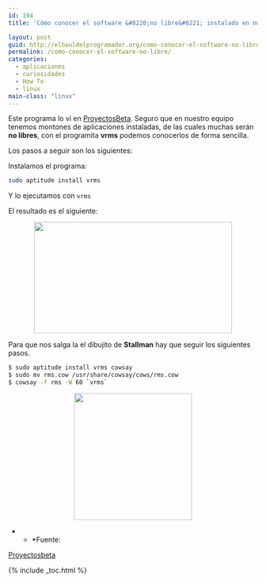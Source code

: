 ```yaml
---
id: 194
title: 'Cómo conocer el software &#8220;no libre&#8221; instalado en nuestro equipo'

layout: post
guid: http://elbauldelprogramador.org/como-conocer-el-software-no-libre-instalado-en-nuestro-equipo/
permalink: /como-conocer-el-software-no-libre/
categories:
  - aplicaciones
  - curiosidades
  - How To
  - linux
main-class: "linux"
---
```

<div class="icoso">
</div>

Este programa lo ví en [ProyectosBeta][1].
Seguro que en nuestro equipo tenemos montones de aplicaciones instaladas, de las cuales muchas serán **no libres**, con el programita **vrms** podemos conocerlos de forma sencilla.

Los pasos a seguir son los siguientes:


<!--ad-->

Instalamos el programa:

```bash
sudo aptitude install vrms
```

Y lo ejecutamos con `vrms`

El resultado es el siguiente:

<div class="separator" style="clear: both; text-align: center;">
  <a href="https://4.bp.blogspot.com/-wWUOaA33nCk/TdN2JjQ8OxI/AAAAAAAAAgM/nxfKbEuZCnE/s1600/vrms.png" imageanchor="1" style="margin-left:1em; margin-right:1em"><img border="0" height="225" width="400" src="https://4.bp.blogspot.com/-wWUOaA33nCk/TdN2JjQ8OxI/AAAAAAAAAgM/nxfKbEuZCnE/s400/vrms.png" /></a>
</div>

Para que nos salga la el dibujito de **Stallman** hay que seguir los siguientes pasos.

```bash
$ sudo aptitude install vrms cowsay
$ sudo mv rms.cow /usr/share/cowsay/cows/rms.cow
$ cowsay -f rms -W 60 `vrms`

```

<div class="separator" style="clear: both; text-align: center;">
  <a href="https://3.bp.blogspot.com/-Hur9i5TORyM/TdN5Q19CliI/AAAAAAAAAgU/rhmM1JOnJao/s1600/stallman.png" imageanchor="1" style="margin-left:1em; margin-right:1em"><img border="0" height="256" width="238" src="https://3.bp.blogspot.com/-Hur9i5TORyM/TdN5Q19CliI/AAAAAAAAAgU/rhmM1JOnJao/s400/stallman.png" /></a>
</div>

* * *Fuente:

[Proyectosbeta][2]</p>



 [1]: http://proyectosbeta.blogspot.com
 [2]: http://proyectosbeta.blogspot.com/2011/05/crear-la-cara-de-richard-stallmann-con.html

{% include _toc.html %}
